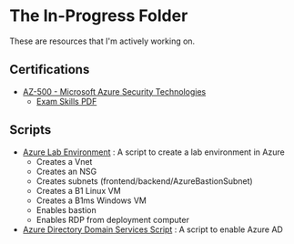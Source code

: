 # The In-Progress Folder
These are resources that I'm actively working on.

## Certifications
* [AZ-500 - Microsoft Azure Security Technologies](/In-Progress/AZ-500/readme.md)
    * [Exam Skills PDF](/In-Progress/AZ-500/PDFs/exam-az-500.pdf)

## Scripts
* [Azure Lab Environment](/In-Progress/Scripts/New-AzureLabEnvironment.ps1) : A script to create a lab environment in Azure
    * Creates a Vnet
    * Creates an NSG
    * Creates subnets (frontend/backend/AzureBastionSubnet)
    * Creates a B1 Linux VM
    * Creates a B1ms Windows VM
    * Enables bastion
    * Enables RDP from deployment computer
* [Azure Directory Domain Services Script](/In-Progress/Scripts/New-ADDS.ps1) : A script to enable Azure AD
